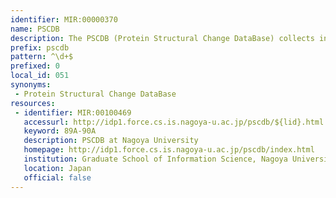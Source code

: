 ```yaml
---
identifier: MIR:00000370
name: PSCDB
description: The PSCDB (Protein Structural Change DataBase) collects information on the relationship between protein structural change upon ligand binding. Each entry page provides detailed information about this structural motion.
prefix: pscdb
pattern: ^\d+$
prefixed: 0
local_id: 051
synonyms:
 - Protein Structural Change DataBase
resources:
 - identifier: MIR:00100469
   accessurl: http://idp1.force.cs.is.nagoya-u.ac.jp/pscdb/${lid}.html
   keyword: 89A-90A
   description: PSCDB at Nagoya University
   homepage: http://idp1.force.cs.is.nagoya-u.ac.jp/pscdb/index.html
   institution: Graduate School of Information Science, Nagoya University, Furo-cho, Chikusa-ku
   location: Japan
   official: false
---
```

